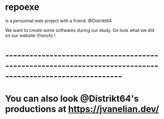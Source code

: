 # repoexe
is a personnal web project with a friend: @Distrikt64

We want to create some softwares during our study. Go look what we did on our website (french) !
# 
# --------------------------------------------------------------------------------------------------------- #
# You can also look @Distrikt64's productions at https://jvanelian.dev/
